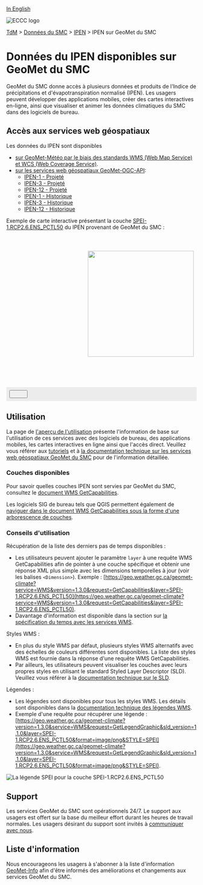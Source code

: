 [In English](readme_spei-geomet_en.md)

![ECCC logo](../../img_eccc-logo.png)

[TdM](../../readme_fr.md) > [Données du SMC](../readme_fr.md) > [IPEN](readme_spei_fr.md) > IPEN sur GeoMet du SMC

# Données du IPEN disponibles sur GeoMet du SMC

GeoMet du SMC donne accès à plusieurs données et produits de l'Indice de précipitations et d'évapotranspiration normalisé (IPEN). Les usagers peuvent développer des applications mobiles, créer des cartes interactives en-ligne, ainsi que visualiser et animer les données climatiques du SMC dans des logiciels de bureau.

## Accès aux services web géospatiaux

Les données du IPEN sont disponibles

* [sur GeoMet-Météo par le biais des standards WMS (Web Map Service) et WCS (Web Coverage Service)](../../msc-geomet/readme_fr.md#standards-disponibles).
* [sur les services web géospatiaux GeoMet-OGC-API](https://api.meteo.gc.ca/):
    * [IPEN-1 - Projeté](https://api.meteo.gc.ca/collections/climate:spei-1:projected)
    * [IPEN-3 - Projeté](https://api.meteo.gc.ca/collections/climate:spei-3:projected)
    * [IPEN-12 - Projeté](https://api.meteo.gc.ca/collections/climate:spei-12:projected)
    * [IPEN-1 - Historique](https://api.meteo.gc.ca/collections/climate:spei-1:historical)
    * [IPEN-3 - Historique](https://api.meteo.gc.ca/collections/climate:spei-3:historical)
    * [IPEN-12 - Historique](https://api.meteo.gc.ca/collections/climate:spei-12:historical)

Exemple de carte interactive présentant la couche [SPEI-1.RCP2.6.ENS_PCTL50](https://geo.weather.gc.ca/geomet-climate?service=WMS&version=1.3.0&request=GetCapabilities&lang=fr&layer=SPEI-1.RCP2.6.ENS_PCTL50) du IPEN provenant de GeoMet du SMC :

<div id="map" style="height: 400px; position: relative">
  <div id="legend-popup">
  <div id="legend-popup-content">
    <img id="legend-img" src="https://geo.weather.gc.ca/geomet-climate?lang=fr&version=1.3.0&service=WMS&request=GetLegendGraphic&sld_version=1.1.0&layer=SPEI-1.RCP2.6.ENS_PCTL50&format=image/png&STYLE=SPEI"/>
  </div>
</div>
</div>
<div id="controller" role="group" aria-label="Animation controls" style="background: #ececec; padding: 0.5rem;">
  <button id="exportmap" class="btn btn-primary btn-sm" type="button"><i class="fa fa-download" style="padding: 0rem 1rem"></i></button>
  <a id="image-download" download="msc-geomet_web-map_export.png"></a>
</div>

## Utilisation

La page de [l'aperçu de l'utilisation](../../usage/readme_fr.md) présente l'information de base sur l'utilisation de ces services avec des logiciels de bureau, des applications mobiles, les cartes interactives en ligne ainsi que l'accès direct. Veuillez vous référer aux [tutoriels](../../usage/tutorials_fr.md) et à [la documentation technique sur les services web géospatiaux GeoMet du SMC](../../msc-geomet/readme_fr.md#standards-disponibles) pour de l'information détaillée.

### Couches disponibles

Pour savoir quelles couches IPEN sont servies par GeoMet du SMC, consultez le [document WMS GetCapabilities](https://geo.weather.gc.ca/geomet-climate?service=WMS&version=1.3.0&request=GetCapabilities&lang=f).

Les logiciels SIG de bureau tels que QGIS permettent également de [naviguer dans le document WMS GetCapabilities sous la forme d'une arborescence de couches](../../usage/tutorial_WMS_QGIS_fr.md).

### Conseils d'utilisation

Récupération de la liste des derniers pas de temps disponibles :

* Les utilisateurs peuvent ajouter le paramètre `layer` à une requête WMS GetCapabilities afin de pointer à une couche spécifique et obtenir une réponse XML plus simple avec les dimensions temporelles à jour (voir les balises `<Dimension>`). Exemple : [https://geo.weather.gc.ca/geomet-climate?service=WMS&version=1.3.0&request=GetCapabilities&layer=SPEI-1.RCP2.6.ENS_PCTL50](https://geo.weather.gc.ca/geomet-climate?service=WMS&version=1.3.0&request=GetCapabilities&layer=SPEI-1.RCP2.6.ENS_PCTL50).
* Davantage d'information est disponible dans la section sur [la spécification du temps avec les services WMS](../../../msc-geomet/wms_fr#specification-du-temps).

Styles WMS :

* En plus du style WMS par défaut, plusieurs styles WMS alternatifs avec des échelles de couleurs différentes sont disponibles. La liste des styles WMS est fournie dans la réponse d'une requête WMS GetCapabilities.
* Par ailleurs, les utilisateurs peuvent visualiser les couches avec leurs propres styles en utilisant le standard Styled Layer Descriptor (SLD). Veuillez vous référer à la [documentation technique sur le SLD](../../../msc-geomet/wms_fr#specification-des-styles).

Légendes :

* Les légendes sont disponibles pour tous les styles WMS. Les détails sont disponibles dans la [documentation technique des légendes WMS](../../../msc-geomet/wms_fr#wms-getlegendgraphic).
* Exemple d'une requête pour récupérer une légende : [https://geo.weather.gc.ca/geomet-climate?version=1.3.0&service=WMS&request=GetLegendGraphic&sld_version=1.1.0&layer=SPEI-1.RCP2.6.ENS_PCTL50&format=image/png&STYLE=SPEI](https://geo.weather.gc.ca/geomet-climate?version=1.3.0&service=WMS&request=GetLegendGraphic&sld_version=1.1.0&layer=SPEI-1.RCP2.6.ENS_PCTL50&format=image/png&STYLE=SPEI).

![La légende SPEI pour la couche SPEI-1.RCP2.6.ENS_PCTL50](https://geo.weather.gc.ca/geomet-climate?version=1.3.0&service=WMS&request=GetLegendGraphic&sld_version=1.1.0&layer=SPEI-1.RCP2.6.ENS_PCTL50&format=image/png&STYLE=SPEI)


## Support

Les services GeoMet du SMC sont opérationnels 24/7. Le support aux usagers est offert sur la base du meilleur effort durant les heures de travail normales. Les usagers désirant du support sont invités à [communiquer avec nous](https://weather.gc.ca/mainmenu/contact_us_e.html).


## Liste d'information

Nous encourageons les usagers à s'abonner à la liste d'information [GeoMet-Info](https://comm.collab.science.gc.ca/mailman3/postorius/lists/geomet-info/) afin d'être informés des améliorations et changements aux services GeoMet du SMC.

<style>
  #legend-img {
    margin: 0px;
    height:280px;
  }
  #legend-popup {
    position: absolute;
    top: 40px;
    right: 8px;
    z-index: 2;
  }
  .legend-switch{
    top: 8px;
    right: .5em;
  }
  .ol-touch .legend-switch {
    top: 80px;
  }
</style>

<link rel="stylesheet" href="https://cdn.jsdelivr.net/npm/ol@v7.3.0/ol.css" type="text/css"/>
<script src="https://cdn.polyfill.io/v2/polyfill.min.js?features=requestAnimationFrame,Element.prototype.classList,URL"></script>
<script src="https://cdn.jsdelivr.net/npm/ol@v7.3.0/dist/ol.js"></script>
<script src="https://cdnjs.cloudflare.com/ajax/libs/FileSaver.js/1.3.3/FileSaver.min.js"></script>
<script>
    function isIE() {
      return window.navigator.userAgent.match(/(MSIE|Trident)/);
    }
    var head = document.getElementsByTagName('head')[0];
    var js = document.createElement("script");
    js.type = "text/javascript";
    if (isIE())
    {
        js.src = "../../../js/spei_ie.js";
        document.getElementById("controller").setAttribute("hidden", true);
    }
    else
    {
        js.src = "../../../js/spei.js";
    }
    head.appendChild(js);
</script>
